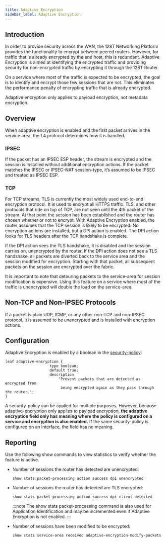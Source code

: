```yaml
---
title: Adaptive Encryption
sidebar_label: Adaptive Encryption
---
```


## Introduction

In order to provide security across the WAN, the 128T Networking Platform provides the functionality to encrypt between peered routers. However, for traffic that is already encrypted by the end host, this is redundant. Adaptive Encryption is aimed at identifying the encrypted traffic and providing security for non-encrypted traffic by encrypting it through the 128T Router.

On a service where most of the traffic is expected to be encrypted, the goal is to identify and encrypt those few sessions that are not. This eliminates the performance penalty of encrypting traffic that is already encrypted.

Adaptive encryption only applies to payload encryption, not metadata encryption.

## Overview

When adaptive encryption is enabled and the first packet arrives in the service area, the L4 protocol determines how it is handled.

### IPSEC

If the packet has an IPSEC ESP header, the stream is encrypted and the session is installed without additional encryption actions. If the packet matches the IPSEC or IPSEC-NAT session-type, it’s assumed to be IPSEC and treated as IPSEC ESP.

### TCP

For TCP streams, TLS is currently the most widely used end-to-end encryption protocol. It is used to encrypt all HTTPS traffic.
TLS, and other protocols that ride on top of TCP, are not seen until the 4th packet of the stream. At that point the session has been established and the router has chosen whether or not to encrypt.
With Adaptive Encryption enabled, the router assumes that the TCP session is likely to be encrypted. No encryption actions are installed, but a DPI action is enabled.  The DPI action looks for TLS headers after the TCP handshake is complete.

If the DPI action sees the TLS handshake, it is disabled and the session carries on, unencrypted by the router.
If the DPI action does not see a TLS handshake, all packets are diverted back to the service area and the session modified for encryption. Starting with that packet, all subsequent packets on the session are encrypted over the fabric.

It is important to note that detouring packets to the service-area for session modification is expensive. Using this feature on a service where most of the traffic is unencrypted will double the load on the service-area.

## Non-TCP and Non-IPSEC Protocols

If a packet is plain UDP, ICMP, or any other non-TCP and non-IPSEC protocol, it is assumed to be unencrypted and is installed with encryption actions. 

## Configuration

Adaptive Encryption is enabled by a boolean in the [security-policy](config_reference_guide.md#security):

```
leaf adaptive-encryption {
                    type boolean;
                    default true;
                    description
                    	"Prevent packets that are detected as encrypted from 
                    	 being encrypted again as they pass through the router.";
}
```

A security-policy can be applied for multiple purposes. However, because adaptive-encryption only applies to payload encryption, **the adaptive encryption field only has meaning where the policy is configured on a service and encryption is also enabled.** If the same security-policy is configured on an interface, the field has no meaning.

## Reporting

Use the following show commands to view statistics to verify whether the feature is active. 

- Number of sessions the router has detected are unencrypted:

	`show stats packet-processing action success dpi unencrypted`

- Number of sessions the router has detected are TLS encrypted:

	`show stats packet-processing action success dpi client detected`

	:::note
	The show stats packet-processing command is also used for Application Identification and may be incremented even if Adaptive Encryption is not enabled.
	:::

- Number of sessions have been modified to be encrypted:

	`show stats service-area received adaptive-encryption-modify-packets`


